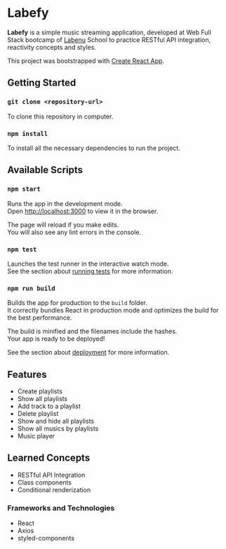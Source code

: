 # Labefy

**Labefy** is a simple music streaming application, developed at Web Full Stack bootcamp of [Labenu](https://www.labenu.com.br/) School to practice RESTful API integration, reactivity concepts and styles.

This project was bootstrapped with [Create React App](https://github.com/facebook/create-react-app).

## Getting Started

### `git clone <repository-url>`

To clone this repository in computer.

### `npm install`

To install all the necessary dependencies to run the project.

## Available Scripts

### `npm start`

Runs the app in the development mode.\
Open [http://localhost:3000](http://localhost:3000) to view it in the browser.

The page will reload if you make edits.\
You will also see any lint errors in the console.

### `npm test`

Launches the test runner in the interactive watch mode.\
See the section about [running tests](https://facebook.github.io/create-react-app/docs/running-tests) for more information.

### `npm run build`

Builds the app for production to the `build` folder.\
It correctly bundles React in production mode and optimizes the build for the best performance.

The build is minified and the filenames include the hashes.\
Your app is ready to be deployed!

See the section about [deployment](https://facebook.github.io/create-react-app/docs/deployment) for more information.

## Features
* Create playlists
* Show all playlists
* Add track to a playlist
* Delete playlist
* Show and hide all playlists
* Show all musics by playlists
* Music player

## Learned Concepts
* RESTful API Integration
* Class components
* Conditional renderization

### Frameworks and Technologies
* React
* Axios
* styled-components